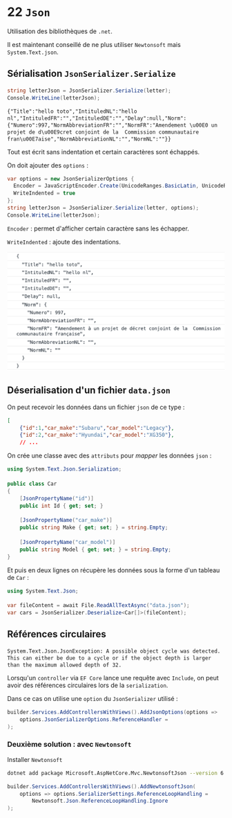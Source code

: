 # 22 `Json`

Utilisation des bibliothèques de `.net`.

Il est maintenant conseillé de ne plus utiliser `Newtonsoft` mais `System.Text.json`.

## Sérialisation `JsonSerializer.Serialize`

```cs
string letterJson = JsonSerializer.Serialize(letter);
Console.WriteLine(letterJson);
```

```
{"Title":"hello toto","IntituledNL":"hello nl","IntituledFR":"","IntituledDE":"","Delay":null,"Norm":{"Numero":997,"NormAbbreviationFR":"","NormFR":"Amendement \u00E0 un projet de d\u00E9cret conjoint de la  Commission communautaire fran\u00E7aise","NormAbbreviationNL":"","NormNL":""}}
```

Tout est écrit sans indentation et certain caractères sont échappés.

On doit ajouter des `options` :

```cs
var options = new JsonSerializerOptions { 
  Encoder = JavaScriptEncoder.Create(UnicodeRanges.BasicLatin, UnicodeRanges.Latin1Supplement),
  WriteIndented = true 
};
string letterJson = JsonSerializer.Serialize(letter, options);
Console.WriteLine(letterJson);
```

`Encoder` : permet d'afficher certain caractère sans les échapper.

`WriteIndented` : ajoute des indentations.

<img src="assets/json-indented-representation-unicode.png" alt="json-indented-representation-unicode" style="zoom:50%;" />



## Déserialisation d'un fichier `data.json`

On peut recevoir les données dans un fichier `json` de ce type :

```json
[
    {"id":1,"car_make":"Subaru","car_model":"Legacy"},
    {"id":2,"car_make":"Hyundai","car_model":"XG350"},
    // ...
```

On crée une classe avec des `attributs` pour *mapper* les données `json` :

```cs
using System.Text.Json.Serialization;

public class Car
{
    [JsonPropertyName("id")]
    public int Id { get; set; }
    
    [JsonPropertyName("car_make")]
    public string Make { get; set; } = string.Empty;
    
    [JsonPropertyName("car_model")]
    public string Model { get; set; } = string.Empty;
}
```

Et puis en deux lignes on récupère les données sous la forme d'un tableau de `Car` :

```cs
using System.Text.Json;

var fileContent = await File.ReadAllTextAsync("data.json");
var cars = JsonSerializer.Deserialize<Car[]>(fileContent);
```





## Références circulaires

```
System.Text.Json.JsonException: A possible object cycle was detected. This can either be due to a cycle or if the object depth is larger than the maximum allowed depth of 32.
```

Lorsqu'un `controller` via  `EF Core`  lance une requête avec `Include`, on peut avoir des références circulaires lors de la `serialization`.

Dans ce cas on utilise une `option` du `JsonSerializer` utilisé :

```cs
builder.Services.AddControllersWithViews().AddJsonOptions(options =>
	options.JsonSerializerOptions.ReferenceHandler =                                                    		ReferenceHandler.IgnoreCycles
);
```



### Deuxième solution : avec `Newtonsoft`

Installer `Newtonsoft`

```bash
dotnet add package Microsoft.AspNetCore.Mvc.NewtonsoftJson --version 6.0.1
```

```cs
builder.Services.AddControllersWithViews().AddNewtonsoftJson(
    options => options.SerializerSettings.ReferenceLoopHandling =
    	Newtonsoft.Json.ReferenceLoopHandling.Ignore
);
```

